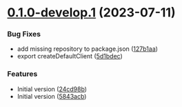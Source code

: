 # [0.1.0-develop.1](https://git.lumeweb.com/LumeWeb/libethsync/compare/v0.0.1...v0.1.0-develop.1) (2023-07-11)


### Bug Fixes

* add missing repository to package.json ([127b1aa](https://git.lumeweb.com/LumeWeb/libethsync/commit/127b1aa0d7f312ebfbc9ab1c88b595ecdc6b8e7a))
* export createDefaultClient ([5d1bdec](https://git.lumeweb.com/LumeWeb/libethsync/commit/5d1bdec620a0e077849606860634e935cdc2bd19))


### Features

* Initial version ([24cd98b](https://git.lumeweb.com/LumeWeb/libethsync/commit/24cd98bb3ccb888400fe9e205fc45606c934f879))
* Initial version ([5843acb](https://git.lumeweb.com/LumeWeb/libethsync/commit/5843acb79bacca113cf08c9fd64a3edb6f97dc5c))
